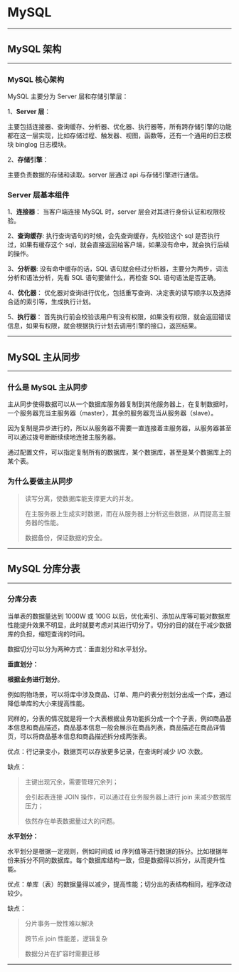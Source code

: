 # MySQL

---

## MySQL 架构

---

### MySQL 核心架构

MySQL 主要分为 Server 层和存储引擎层：

1、**Server 层**：

主要包括连接器、查询缓存、分析器、优化器、执行器等，所有跨存储引擎的功能都在这一层实现，比如存储过程、触发器、视图，函数等，还有一个通用的日志模块 binglog 日志模块。

2、**存储引擎**：

主要负责数据的存储和读取。server 层通过 api 与存储引擎进行通信。

### Server 层基本组件

1、**连接器**： 当客户端连接 MySQL 时，server 层会对其进行身份认证和权限校验。

2、**查询缓存**: 执行查询语句的时候，会先查询缓存，先校验这个 sql 是否执行过，如果有缓存这个 sql，就会直接返回给客户端，如果没有命中，就会执行后续的操作。

3、**分析器**: 没有命中缓存的话，SQL 语句就会经过分析器，主要分为两步，词法分析和语法分析，先看 SQL 语句要做什么，再检查 SQL 语句语法是否正确。

4、**优化器**： 优化器对查询进行优化，包括重写查询、决定表的读写顺序以及选择合适的索引等，生成执行计划。

5、**执行器**： 首先执行前会校验该用户有没有权限，如果没有权限，就会返回错误信息，如果有权限，就会根据执行计划去调用引擎的接口，返回结果。




---

## MySQL 主从同步

---

### 什么是 MySQL 主从同步

主从同步使得数据可以从一个数据库服务器复制到其他服务器上，在复制数据时，一个服务器充当主服务器（master），其余的服务器充当从服务器（slave）。

因为复制是异步进行的，所以从服务器不需要一直连接着主服务器，从服务器甚至可以通过拨号断断续续地连接主服务器。

通过配置文件，可以指定复制所有的数据库，某个数据库，甚至是某个数据库上的某个表。

### 为什么要做主从同步

> 读写分离，使数据库能支撑更大的并发。
>
> 在主服务器上生成实时数据，而在从服务器上分析这些数据，从而提高主服务器的性能。
>
> 数据备份，保证数据的安全。




---

## MySQL 分库分表

---

### 分库分表

当单表的数据量达到 1000W 或 100G 以后，优化索引、添加从库等可能对数据库性能提升效果不明显，此时就要考虑对其进行切分了。切分的目的就在于减少数据库的负担，缩短查询的时间。

数据切分可以分为两种方式：垂直划分和水平划分。

**垂直划分：**

**根据业务进行划分**。

例如购物场景，可以将库中涉及商品、订单、用户的表分别划分出成一个库，通过降低单库的大小来提高性能。

同样的，分表的情况就是将一个大表根据业务功能拆分成一个个子表，例如商品基本信息和商品描述，商品基本信息一般会展示在商品列表，商品描述在商品详情页，可以将商品基本信息和商品描述拆分成两张表。

优点：行记录变小，数据页可以存放更多记录，在查询时减少 I/O 次数。

缺点：

> 主键出现冗余，需要管理冗余列；
>
> 会引起表连接 JOIN 操作，可以通过在业务服务器上进行 join 来减少数据库压力；
>
> 依然存在单表数据量过大的问题。

**水平划分：**

水平划分是根据一定规则，例如时间或 id 序列值等进行数据的拆分。比如根据年份来拆分不同的数据库。每个数据库结构一致，但是数据得以拆分，从而提升性能。

优点：单库（表）的数据量得以减少，提高性能；切分出的表结构相同，程序改动较少。

缺点：

> 分片事务一致性难以解决
>
> 跨节点 join 性能差，逻辑复杂
>
> 数据分片在扩容时需要迁移







---
